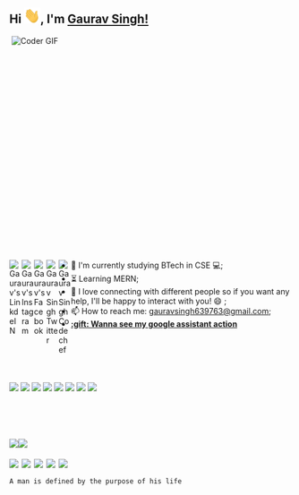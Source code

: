## Hi <img src="https://github.com/gaurav639/gaurav639/blob/main/Hi.gif" width="29px">, I'm [Gaurav Singh!](https://github.com/gaurav639) 
 
 
<img align="right" src="https://github.com/gaurav639/gaurav639/blob/main/developer.gif" alt="Coder GIF" width="500" height="400">

<a href="https://www.linkedin.com/in/gaurav-singh-dev/">
  <img align="left" alt="Gaurav's LinkdeIN" width="22px" src="https://cdn.jsdelivr.net/npm/simple-icons@v3/icons/linkedin.svg" />
</a>
<a href="https://www.instagram.com/gaurav.singh__.__/">
  <img align="left" alt="Gaurav's Instagram" width="22px" src="https://cdn.jsdelivr.net/npm/simple-icons@v3/icons/instagram.svg" />
</a>
<a href="https://www.facebook.com/profile.php?id=100007860522995">
  <img align="left" alt="Gaurav's Facebook" width="22px" src="https://cdn.jsdelivr.net/npm/simple-icons@v3/icons/facebook.svg" />
</a>
<a href="https://twitter.com/decisive_gaurav">
  <img align="left" alt="Gaurav Singh Twitter" width="22px" src="https://cdn.jsdelivr.net/npm/simple-icons@v3/icons/twitter.svg" />
</a>
<a href="https://www.codechef.com/users/incrediblegrs">
  <img align="left" alt="Gaurav Singh Codechef" width="22px" src="https://cdn.jsdelivr.net/npm/simple-icons@v3/icons/codechef.svg" />
</a>
<br><br>

- :telescope: I'm currently studying BTech in CSE 💻;
- :hourglass_flowing_sand: Learning MERN;
- 💬 I love connecting with different people so if you want any help, I'll be happy to interact with you! 😄 ;
- 📫 How to reach me: gauravsingh639763@gmail.com;
- <a href="https://assistant.google.com/services/a/uid/000000e118a5a13c?hl=en-US">
  <b>:gift: Wanna see my google assistant action</b>
</a>
  
<br><br><br><br>

![](https://img.shields.io/badge/Web%20Developer-%7C-blue)  ![](https://img.shields.io/badge/C++%20-%3C%2F%3E-blueviolet) ![](https://img.shields.io/badge/Javascript%20-%3C%2F%3E-yellow) ![](https://img.shields.io/badge/HTML-%7C-0%2C%2022%2C%20100) ![](https://img.shields.io/badge/CSS%20-%7C-yellowgreen) ![](https://img.shields.io/badge/SQL-%7C-orange) ![](https://img.shields.io/badge/Wireframing%20-%7C-brown) ![](https://img.shields.io/badge/Content%20Writing-%7C-pink)

<br><br><br><br>
<img align="" height='130px' src="https://github-readme-stats.vercel.app/api?username=gaurav639&hide_title=true&show_icons=true&include_all_commits=true&line_height=21&bg_color=0,EC6C6C,FFD479,FFFC79,73FA79&theme=graywhite" /><img align="" height='130px' src="https://github-readme-stats.vercel.app/api/top-langs/?username=gaurav639&hide_title=true&layout=compact&bg_color=0,73FA79,73FDFF,D783FF&theme=graywhite" />
<br><br>
<img align="left" width="22px" src="https://cdn.jsdelivr.net/npm/simple-icons@v3/icons/react.svg" /> <img align="left" width="22px" src="https://cdn.jsdelivr.net/npm/simple-icons@v3/icons/mongodb.svg" /> <img align="left" width="22px" src="https://cdn.jsdelivr.net/npm/simple-icons@v3/icons/bootstrap.svg" /> <img align="left" width="22px" src="https://cdn.jsdelivr.net/npm/simple-icons@v3/icons/javascript.svg" /> <img align="left" width="22px" src="https://cdn.jsdelivr.net/npm/simple-icons@v3/icons/github.svg" />
<br>
```
A man is defined by the purpose of his life
```
